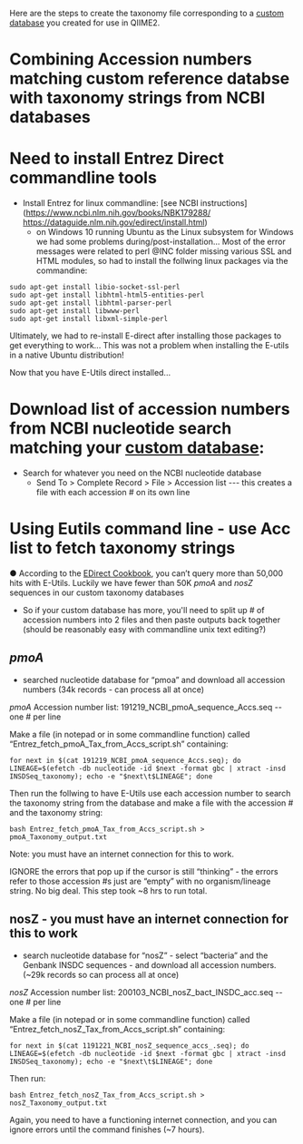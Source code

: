 Here are the steps to create the taxonomy file corresponding to a [custom database](https://github.com/alissacox/GHG-cycling-genes/blob/master/QIIME2/Custom_Database_Creation.md) you created for use in QIIME2.

# Combining Accession numbers matching custom reference databse with taxonomy strings from NCBI databases

# Need to install Entrez Direct commandline tools
* Install Entrez for linux commandline: [see NCBI instructions](https://www.ncbi.nlm.nih.gov/books/NBK179288/ https://dataguide.nlm.nih.gov/edirect/install.html) 
  * on Windows 10 running Ubuntu as the Linux subsystem for Windows we had some problems during/post-installation... Most of the error messages were related to perl @INC folder missing various SSL and HTML modules, so had to install the follwing linux packages via the commandine: 
```
sudo apt-get install libio-socket-ssl-perl 
sudo apt-get install libhtml-html5-entities-perl
sudo apt-get install libhtml-parser-perl
sudo apt-get install libwww-perl
sudo apt-get install libxml-simple-perl
```
Ultimately, we had to re-install E-direct after installing those packages to get everything to work... This was not a problem when installing the E-utils in a native Ubuntu distribution!

Now that you have E-Utils direct installed...
# Download list of accession numbers from NCBI nucleotide search matching your [custom database](https://github.com/alissacox/GHG-cycling-genes/blob/master/QIIME2/Custom_Database_Creation.md): 
* Search for whatever you need on the NCBI nucleotide database
  * Send To > Complete Record > File > Accession list --- this creates a file with each accession # on its own line
# Using Eutils command line - use Acc list to fetch taxonomy strings
●	According to the [EDirect Cookbook](https://ncbi-hackathons.github.io/EDirectCookbook/), you can’t query more than 50,000 hits with E-Utils. Luckily we have fewer than 50K *pmoA* and *nosZ* sequences in our custom taxonomy databases
  * So if your custom database has more, you'll need to split up #  of accession numbers into 2 files and then paste outputs back together (should be reasonably easy with commandline unix text editing?)

## *pmoA*
* searched nucleotide database for “pmoa” and download all accession numbers (34k records - can process all at once) 

*pmoA* Accession number list: 191219_NCBI_pmoA_sequence_Accs.seq -- one # per line

Make a file (in notepad or in some commandline function) called “Entrez_fetch_pmoA_Tax_from_Accs_script.sh” containing:
```
for next in $(cat 191219_NCBI_pmoA_sequence_Accs.seq); do LINEAGE=$(efetch -db nucleotide -id $next -format gbc | xtract -insd INSDSeq_taxonomy); echo -e "$next\t$LINEAGE"; done
```
Then run the follwing to have E-Utils use each accession number to search the taxonomy string from the database and make a file with the accession # and the taxonomy string: 
```
bash Entrez_fetch_pmoA_Tax_from_Accs_script.sh > pmoA_Taxonomy_output.txt
```
Note: you must have an internet connection for this to work.

IGNORE the errors that pop up if the cursor is still “thinking” - the errors refer to those accession #s just are “empty” with no organism/lineage string. No big deal. This step took ~8 hrs to run total.

## nosZ  - you must have an internet connection for this to work
* search nucleotide database for “nosZ” - select “bacteria” and the Genbank INSDC sequences - and download all accession numbers. (~29k records so can process all at once)

*nosZ*	Accession number list: 200103_NCBI_nosZ_bact_INSDC_acc.seq -- one # per line

Make a file (in notepad or in some commandline function) called “Entrez_fetch_nosZ_Tax_from_Accs_script.sh” containing:
```
for next in $(cat 1191221_NCBI_nosZ_sequence_accs_.seq); do LINEAGE=$(efetch -db nucleotide -id $next -format gbc | xtract -insd INSDSeq_taxonomy); echo -e "$next\t$LINEAGE"; done
```
Then run: 
```
bash Entrez_fetch_nosZ_Tax_from_Accs_script.sh > nosZ_Taxonomy_output.txt
```
Again, you need to have a functioning internet connection, and you can ignore errors until the command finishes (~7 hours).
